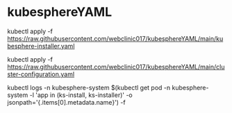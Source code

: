 # kubesphereYAML

kubectl apply -f https://raw.githubusercontent.com/webclinic017/kubesphereYAML/main/kubesphere-installer.yaml

kubectl apply -f https://raw.githubusercontent.com/webclinic017/kubesphereYAML/main/cluster-configuration.yaml

kubectl logs -n kubesphere-system $(kubectl get pod -n kubesphere-system -l 'app in (ks-install, ks-installer)' -o jsonpath='{.items[0].metadata.name}') -f
